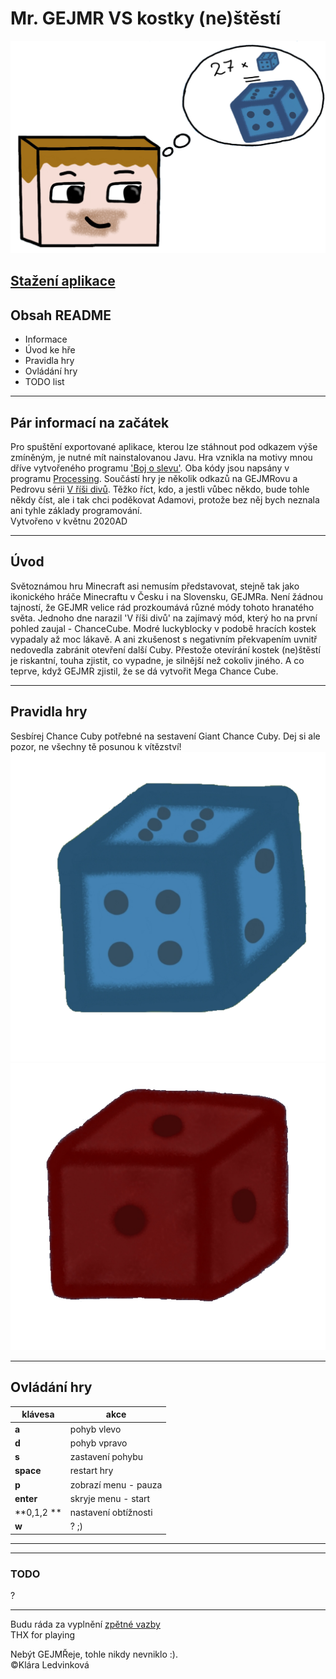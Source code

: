 ﻿# Mr. GEJMR  VS  kostky (ne)štěstí <br>

![Obrázek](/Screenshot_1.png)
## [Stažení aplikace](https://drive.google.com/drive/folders/1AIIEmlT6kt9VrS5n6LsuwKwGHPk9LwjI?usp=sharing) <br>

## Obsah README <br>
* Informace
* Úvod ke hře
* Pravidla hry
* Ovládání hry
* TODO list

---

## Pár informací na začátek <br>
Pro spuštění exportované aplikace, kterou lze stáhnout pod odkazem výše zmíněným, je nutné mít nainstalovanou Javu.
Hra vznikla na motivy mnou dříve vytvořeného programu ['Boj o slevu'](https://github.com/Klara375/Boj-o-slevu). 
Oba kódy jsou napsány v programu [Processing](https://processing.org/). 
Součástí hry je několik odkazů na GEJMRovu a Pedrovu sérii [V říši divů](https://www.youtube.com/watch?v=nwjD8WFzFjQ&t=205s). 
Těžko říct, kdo, a jestli vůbec někdo, bude tohle někdy číst, ale i tak chci poděkovat Adamovi, protože bez něj bych neznala ani tyhle základy programování.<br>
Vytvořeno v květnu 2020AD <br>

---

## Úvod <br>
Světoznámou hru Minecraft asi nemusím představovat, stejně tak jako ikonického hráče Minecraftu v Česku i na Slovensku, GEJMRa.
Není žádnou tajností, že GEJMR velice rád prozkoumává různé módy tohoto hranatého světa.
Jednoho dne narazil 'V říši divů' na zajímavý mód, který ho na první pohled zaujal - ChanceCube.
Modré luckyblocky v podobě hracích kostek vypadaly až moc lákavě. A ani zkušenost s negativním překvapením uvnitř nedovedla zabránit otevření další Cuby. 
Přestože otevírání kostek (ne)štěstí je riskantní, touha zjistit, co vypadne, je silnější než cokoliv jiného.
A co teprve, když GEJMR zjistil, že se dá vytvořit Mega Chance Cube. <br>

---

## Pravidla hry <br>
Sesbírej Chance Cuby potřebné na sestavení Giant Chance Cuby. 
Dej si ale pozor, ne všechny tě posunou k vítězství! <br>
![Kostka](/data/kostkaF.png) ![Kostka](/data/kostkaE.png) <br>

---

## Ovládání hry <br>
|klávesa       |akce                |
|--------------|--------------------|
|**a**         |pohyb vlevo         |
|**d**         |pohyb vpravo        |
|**s**         |zastavení pohybu    |
|**space**     |restart hry         |
|**p**         |zobrazí menu - pauza|
|**enter**     |skryje menu - start |
|**0,1,2 **    |nastavení obtížnosti|
|**w**         |? ;)                |
---
---

### TODO <br>
?

---
Budu ráda za vyplnění [zpětné vazby](https://forms.gle/N6SDw25ZUaRmFz879) <br>
THX for playing <br>

Nebýt GEJMŘeje, tohle nikdy nevniklo :).<br>
©Klára Ledvinková
